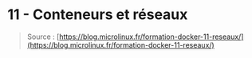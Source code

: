 # 11 - Conteneurs et réseaux

> Source : [https://blog.microlinux.fr/formation-docker-11-reseaux/](https://blog.microlinux.fr/formation-docker-11-reseaux/)

